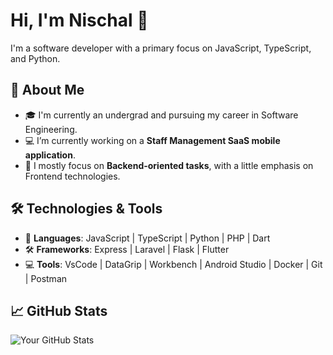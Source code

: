 # Hi, I'm Nischal 👋

I'm a software developer with a primary focus on JavaScript, TypeScript, and Python.

## 🚀 About Me
- 🎓 I'm currently an undergrad and pursuing my career in Software Engineering.
- 💻 I’m currently working on a **Staff Management SaaS mobile application**.
- 🦾 I mostly focus on **Backend-oriented tasks**, with a little emphasis on Frontend technologies.

## 🛠️ Technologies & Tools
- 🔧 **Languages**: JavaScript | TypeScript | Python | PHP | Dart
- 🛠️ **Frameworks**: Express | Laravel | Flask | Flutter 
- 💻 **Tools**: VsCode | DataGrip | Workbench | Android Studio | Docker | Git | Postman

## 📈 GitHub Stats
![Your GitHub Stats](https://github-readme-stats.vercel.app/api?username=NischalShresthaOfficial&show_icons=true&count_private=true)

